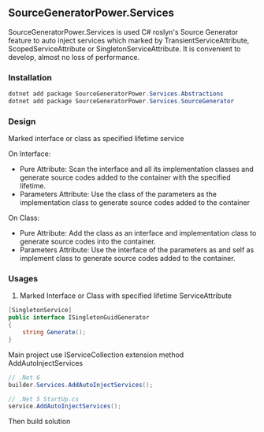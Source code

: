 ## SourceGeneratorPower.Services

SourceGeneratorPower.Services is used C# roslyn's Source Generator feature to auto inject services which marked by TransientServiceAttribute, ScopedServiceAttribute or SingletonServiceAttribute. It is convenient to develop, almost no loss of performance.

### Installation

```C#
dotnet add package SourceGeneratorPower.Services.Abstractions
dotnet add package SourceGeneratorPower.Services.SourceGenerator
```

### Design

Marked interface or class as specified lifetime service

On Interface:
* Pure Attribute: Scan the interface and all its implementation classes and generate source codes added to the container with the specified lifetime.
* Parameters Attribute: Use the class of the parameters as the implementation class to generate source codes added to the container

On Class:
* Pure Attribute: Add the class as an interface and implementation class to generate source codes into the container.
* Parameters Attribute: Use the interface of the parameters as and self as implement class to generate source codes added to the container.

### Usages

1. Marked Interface or Class with specified lifetime ServiceAttribute
```C#
[SingletonService]
public interface ISingletonGuidGenerator
{
    string Generate();
}
```

Main project use IServiceCollection extension method AddAutoInjectServices
```C#
// .Net 6
builder.Services.AddAutoInjectServices();

// .Net 5 StartUp.cs
service.AddAutoInjectServices();
```

Then build solution
